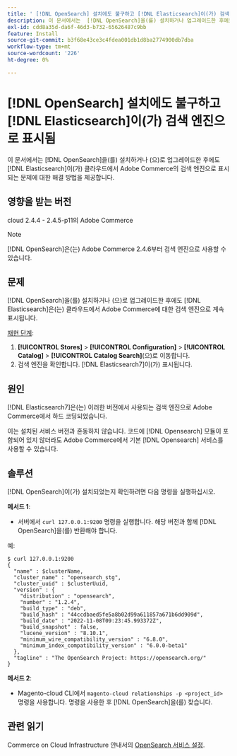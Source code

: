 ```yaml
---
title: ' [!DNL OpenSearch] 설치에도 불구하고 [!DNL Elasticsearch]이(가) 검색 엔진으로 표시됨'
description: 이 문서에서는  [!DNL OpenSearch]을(를) 설치하거나 업그레이드한 후에도  [!DNL Elasticsearch] 이(가) 클라우드에서 Adobe Commerce의 검색 엔진으로 계속 표시되는 문제에 대한 해결 방법을 제공합니다.
exl-id: cdd8a35d-da6f-46d3-b732-65626487c9bb
feature: Install
source-git-commit: b3f68e43ce3c4fdea001db1d8ba2774900db7dba
workflow-type: tm+mt
source-wordcount: '226'
ht-degree: 0%

---
```


# [!DNL OpenSearch] 설치에도 불구하고 [!DNL Elasticsearch]이(가) 검색 엔진으로 표시됨

이 문서에서는 [!DNL OpenSearch]을(를) 설치하거나 (으)로 업그레이드한 후에도 [!DNL Elasticsearch]이(가) 클라우드에서 Adobe Commerce의 검색 엔진으로 표시되는 문제에 대한 해결 방법을 제공합니다.

## 영향을 받는 버전

cloud 2.4.4 - 2.4.5-p11의 Adobe Commerce

>[!NOTE]
>
>[!DNL OpenSearch]은(는) Adobe Commerce 2.4.6부터 검색 엔진으로 사용할 수 있습니다.

## 문제

[!DNL OpenSearch]을(를) 설치하거나 (으)로 업그레이드한 후에도 [!DNL Elasticsearch]은(는) 클라우드에서 Adobe Commerce에 대한 검색 엔진으로 계속 표시됩니다.

<u>재현 단계</u>:

1. **[!UICONTROL Stores]** > **[!UICONTROL Configuration]** > **[!UICONTROL Catalog]** > **[!UICONTROL Catalog Search]**(으)로 이동합니다.
1. 검색 엔진을 확인합니다. [!DNL Elasticsearch7]이(가) 표시됩니다.

## 원인

[!DNL Elasticsearch7]은(는) 이러한 버전에서 사용되는 검색 엔진으로 Adobe Commerce에서 하드 코딩되었습니다.

이는 설치된 서비스 버전과 혼동하지 않습니다. 코드에 [!DNL Opensearch] 모듈이 포함되어 있지 않더라도 Adobe Commerce에서 기본 [!DNL Opensearch] 서비스를 사용할 수 있습니다.

## 솔루션

[!DNL OpenSearch]이(가) 설치되었는지 확인하려면 다음 명령을 실행하십시오.

**메서드 1**:

* 서버에서 `curl 127.0.0.1:9200` 명령을 실행합니다. 해당 버전과 함께 [!DNL OpenSearch]을(를) 반환해야 합니다.

예:

```
$ curl 127.0.0.1:9200
{
  "name" : $clusterName,
  "cluster_name" : "opensearch_stg",
  "cluster_uuid" : $clusterUuid,
  "version" : {
    "distribution" : "opensearch",
    "number" : "1.2.4",
    "build_type" : "deb",
    "build_hash" : "44ccdbaed5fe5a8b02d99a611857a671b6dd909d",
    "build_date" : "2022-11-08T09:23:45.993372Z",
    "build_snapshot" : false,
    "lucene_version" : "8.10.1",
    "minimum_wire_compatibility_version" : "6.8.0",
    "minimum_index_compatibility_version" : "6.0.0-beta1"
  },
  "tagline" : "The OpenSearch Project: https://opensearch.org/"
}
```

**메서드 2**:

* Magento-cloud CLI에서 `magento-cloud relationships -p <project_id>` 명령을 사용합니다. 명령을 사용한 후 [!DNL OpenSearch]을(를) 찾습니다.

## 관련 읽기

Commerce on Cloud Infrastructure 안내서의 [OpenSearch 서비스 설정](https://experienceleague.adobe.com/docs/commerce-cloud-service/user-guide/configure/service/opensearch.html?lang=ko).
